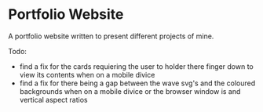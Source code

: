 # Portfolio Website
 A portfolio website written to present different projects of mine.

Todo: 
- find a fix for the cards requiering the user to holder there finger down to view its contents when on a mobile divice
- find a fix for there being a gap between the wave svg's and the coloured backgrounds when on a mobile divice or the browser window is and vertical aspect ratios
